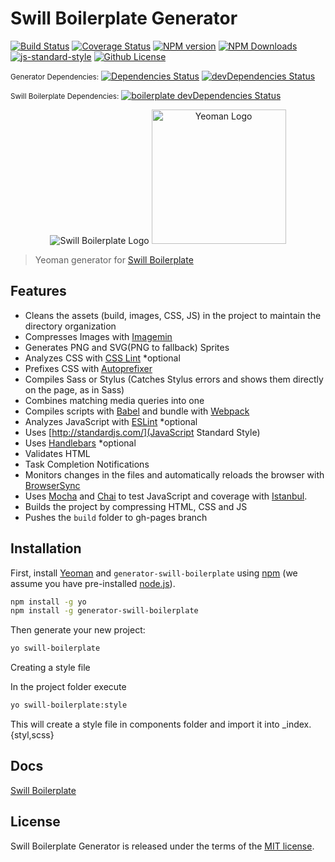 # Swill Boilerplate Generator

[![Build Status](https://travis-ci.org/tiagoporto/generator-swill-boilerplate.svg)](https://travis-ci.org/tiagoporto/generator-swill-boilerplate)
[![Coverage Status](https://img.shields.io/coveralls/tiagoporto/generator-swill-boilerplate.svg)](https://coveralls.io/github/tiagoporto/generator-swill-boilerplate)
[![NPM version](https://badge.fury.io/js/generator-swill-boilerplate.svg)](https://npmjs.org/package/generator-swill-boilerplate)
[![NPM Downloads](https://img.shields.io/npm/dt/generator-swill-boilerplate.svg)](https://www.npmjs.com/package/generator-swill-boilerplate)
[![js-standard-style](https://img.shields.io/badge/code%20style-standard-brightgreen.svg)](http://standardjs.com)
[![Github License](https://img.shields.io/github/license/tiagoporto/generator-swill-boilerplate.svg)](https://raw.githubusercontent.com/tiagoporto/generator-swill-boilerplate/master/LICENSE)

<small>Generator Dependencies:</small>
[![Dependencies Status](https://david-dm.org/tiagoporto/generator-swill-boilerplate.svg)](https://david-dm.org/tiagoporto/generator-swill-boilerplate)
 [![devDependencies Status](https://david-dm.org/tiagoporto/generator-swill-boilerplate/dev-status.svg)](https://david-dm.org/tiagoporto/generator-swill-boilerplate?type=dev)

<small>Swill Boilerplate Dependencies:</small>
[![boilerplate devDependencies Status](https://david-dm.org/tiagoporto/swillboilerplate.rocks/dev-status.svg)](https://david-dm.org/tiagoporto/swillboilerplate.rocks?type=dev)

<p align="center">
  <img src="http://tiagoporto.github.io/swillboilerplate.rocks/img/logos/logo.png" alt="Swill Boilerplate Logo">
  <img src="https://nerdsondotcom.files.wordpress.com/2013/03/yeoman-logo.png" alt="Yeoman Logo" height="215">
</p>

> Yeoman generator for [Swill Boilerplate][swill-website]


## Features

* Cleans the assets (build, images, CSS, JS) in the project to maintain the directory organization
* Compresses Images with [Imagemin](https://github.com/imagemin/imagemin)
* Generates PNG and SVG(PNG to fallback) Sprites
* Analyzes CSS with [CSS Lint](http://csslint.net) *optional
* Prefixes CSS with [Autoprefixer](https://github.com/postcss/autoprefixer)
* Compiles Sass or Stylus (Catches Stylus errors and shows them directly on the page, as in Sass)
* Combines matching media queries into one
* Compiles scripts with [Babel](https://babeljs.io) and bundle with [Webpack](https://webpack.js.org)
* Analyzes JavaScript with [ESLint](https://eslint.org) *optional
* Uses [http://standardjs.com/](JavaScript Standard Style)
* Uses [Handlebars](http://handlebarsjs.com) *optional
* Validates HTML
* Task Completion Notifications
* Monitors changes in the files and automatically reloads the browser with [BrowserSync](https://www.browsersync.io)
* Uses [Mocha](https://mochajs.org/) and [Chai](http://chaijs.com/) to test JavaScript and coverage with [Istanbul](https://istanbul.js.org/).
* Builds the project by compressing HTML, CSS and JS
* Pushes the `build` folder to gh-pages branch

## Installation

First, install [Yeoman](http://yeoman.io) and `generator-swill-boilerplate` using [npm](https://www.npmjs.com/) (we assume you have pre-installed [node.js](https://nodejs.org/)).

```bash
npm install -g yo
npm install -g generator-swill-boilerplate
```

Then generate your new project:

```bash
yo swill-boilerplate
```

Creating a style file

In the project folder execute
```bash
yo swill-boilerplate:style
```

This will create a style file in components folder and import it into _index.{styl,scss}


## Docs

[Swill Boilerplate][swill-website]

## License

Swill Boilerplate Generator is released under the terms of the [MIT license](https://github.com/tiagoporto/generator-swill-boilerplate/blob/master/LICENSE).



[swill-website]: http://swillboilerplate.rocks
